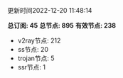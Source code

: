 更新时间2022-12-20 11:48:14

**总订阅: 45**
**总节点: 895**
**有效节点: 238**
- v2ray节点: 212
- ss节点: 20
- trojan节点: 5
- ssr节点: 1
